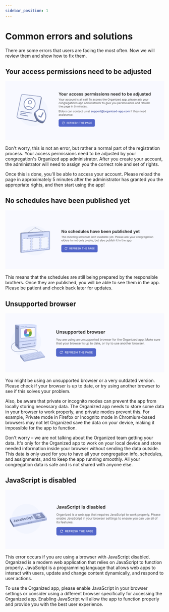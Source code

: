 ```yaml
---
sidebar_position: 1
---
```


# Common errors and solutions

There are some errors that users are facing the most often. Now we will review them and show how to fix them.

## Your access permissions need to be adjusted

![Organized access permissions](./img/access-permissions.png)

Don't worry, this is not an error, but rather a normal part of the registration process. Your access permissions need to be adjusted by your congregation's Organized app administrator. After you create your account, the administrator will need to assign you the correct role and set of rights. 

Once this is done, you'll be able to access your account. Please reload the page in approximately 5 minutes after the administrator has granted you the appropriate rights, and then start using the app!

## No schedules have been published yet

![Something went wrong Organized](./img/no-schedules.png)

This means that the schedules are still being prepared by the responsible brothers. Once they are published, you will be able to see them in the app. Please be patient and check back later for updates. 

## Unsupported browser

![Unsupported browser](./img/unsupported-browser.png)

You might be using an unsupported browser or a very outdated version. Please check if your browser is up to date, or try using another browser to see if this solves your problem.

Also, be aware that private or incognito modes can prevent the app from locally storing necessary data. The Organized app needs to store some data in your browser to work properly, and private modes prevent this. For example, Private mode in Firefox or Incognito mode in Chromium-based browsers may not let Organized save the data on your device, making it impossible for the app to function.

Don't worry – we are not talking about the Organized team getting your data. It's only for the Organized app to work on your local device and store needed information inside your browser without sending the data outside. This data is only used for you to have all your congregation info, schedules, and assignments, and to keep the app running smoothly. All your congregation data is safe and is not shared with anyone else.

## JavaScript is disabled

![JavaScript is disabled](./img/js-disabled.png)

This error occurs if you are using a browser with JavaScript disabled. Organized is a modern web application that relies on JavaScript to function properly. JavaScript is a programming language that allows web apps to interact with users, update and change content dynamically, and respond to user actions.

To use the Organized app, please enable JavaScript in your browser settings or consider using a different browser specifically for accessing the Organized app. Enabling JavaScript will allow the app to function properly and provide you with the best user experience.
